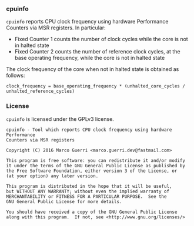 ### cpuinfo ###
`cpuinfo` reports CPU clock frequency using hardware Performance Counters
via MSR registers. In particular:
 
  * Fixed Counter 1 counts the number of clock cycles while the core is not in 
    halted state
  * Fixed Counter 2 counts the number of reference clock cycles, at the base operating
    frequency, while the core is not in halted state

The clock frequency of the core when not in halted state is obtained as follows:
```
clock_frequency = base_operating_frequency * (unhalted_core_cycles / unhalted_reference_cycles)
```

### License ###
`cpuinfo` is licensed under the GPLv3 license.

```
cpuinfo - Tool which reports CPU clock frequency using hardware Performance 
Counters via MSR registers

Copyright (C) 2016 Marco Guerri <marco.guerri.dev@fastmail.com>

This program is free software: you can redistribute it and/or modify
it under the terms of the GNU General Public License as published by
the Free Software Foundation, either version 3 of the License, or
(at your option) any later version.

This program is distributed in the hope that it will be useful,
but WITHOUT ANY WARRANTY; without even the implied warranty of
MERCHANTABILITY or FITNESS FOR A PARTICULAR PURPOSE.  See the
GNU General Public License for more details.

You should have received a copy of the GNU General Public License
along with this program.  If not, see <http://www.gnu.org/licenses/>

